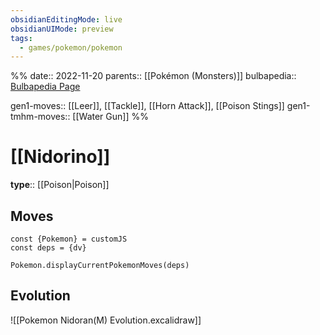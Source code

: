 ```yaml
---
obsidianEditingMode: live
obsidianUIMode: preview
tags:
  - games/pokemon/pokemon
---
```

%%
date:: 2022-11-20
parents:: [[Pokémon (Monsters)]]
bulbapedia:: [Bulbapedia Page](https://bulbapedia.bulbagarden.net/wiki/Nidorino_(Pok%C3%A9mon))

gen1-moves:: [[Leer]], [[Tackle]], [[Horn Attack]], [[Poison Stings]]
gen1-tmhm-moves:: [[Water Gun]]
%%

# [[Nidorino]]

**type**:: [[Poison|Poison]]

## Moves

```dataviewjs
const {Pokemon} = customJS
const deps = {dv}

Pokemon.displayCurrentPokemonMoves(deps)
```

## Evolution

![[Pokemon Nidoran(M) Evolution.excalidraw]]